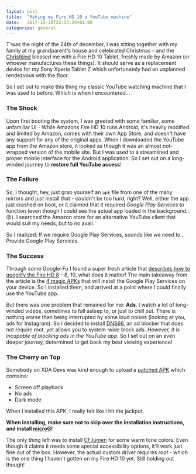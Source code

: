 ```yaml
---
layout: post
title:  "Making my Fire HD 10 a YouTube machine"
date:   2017-12-30T22:53:34+01:00
categories: general
---
```


T'was the night of the 24th of december, I was sitting together with my family at my grandparent's house and celebrated Christmas - and the [Christkind](https://en.wikipedia.org/wiki/Christkind) blessed me with a Fire HD 10 Tablet, freshly made by Amazon (or whoever manufactures these things). It should serve as a replacement device for my Sony Xperia Tablet Z which unfortunately had an unplanned rendezvous with the floor.

So I set out to make this thing my classic YouTube watching machine that I was used to before. Which is when I encountered...

### The Shock
Upon first booting the system, I was greeted with some familiar, some unfamiliar UI - While Amazons Fire HD 10 runs Android, it's heavily modified and limited by Amazon, comes with their own App Store, and doesn't have any support for any of the original apps. When I downloaded the YouTube app from the Amazon store, it looked as though it was an almost not-wrapped version of the mobile site. But I was used to a streamlined and proper mobile interface for the Android application. So I set out on a long-winded journey to **restore full YouTube access**!

### The Failure
So, I thought, hey, just grab yourself an `apk` file from one of the many mirrors and just install that - couldn't be too hard, right? Well, either the app just crashed on boot, or it claimed that it required _Google Play Services_ to function (even though I could see the actual app loaded in the background... 😡). I searched the Amazon store for an alternative YouTube client that would suit my needs, but to no avail.

So I realized: If we require Google Play Services, sounds like we need to... Provide Google Play Services.

### The Success
Through some Google-Fu I found a super fresh article that [describes how to googlify the Fire HD 8](https://liliputing.com/2017/07/making-amazons-fire-hd-8-2017-googley-play-store-third-party-launchers.html) - 8, 10, what does it matter! The main takeaway from the article is the [4 magic APKs](https://forum.xda-developers.com/amazon-fire/general/how-to-install-google-play-store-fire-t3486603) that will install the Google Play Services on your device. So I installed them, and arrived at a point where I could finally use the YouTube app.

But there was one problem that remained for me: **Ads**. I watch a lot of long-winded videos, sometimes to fall asleep to, or just to chill out. There is nothing worse than being interrupted by some loud noises (looking at you, ads for Instagram). So I decided to install [DNS66](https://f-droid.org/en/packages/org.jak_linux.dns66/), an ad blocker that does not require root, yet allows you to system-wide block ads. _However, it is incapable of blocking ads in the YouTube app_. So I set out on an even deeper journey, determined to get back my best viewing experience!

### The Cherry on Top
Somebody on XDA Devs was kind enough to upload a [patched APK](https://forum.xda-developers.com/moto-g4-plus/themes/app-youtube-red-background-screen-off-t3623852) which contains:

- Screen off playback
- No ads
- Dark mode

When I installed this APK, I really felt like I hit the jackpot.

**When installing, make sure not to skip over the installation instructions, and install [microG](http://www.mediafire.com/file/cn1b36jhjubgqhq/microG_for_YouTube_Vanced_0.2.4.apk)!**

The only thing left was to install [CF.lumen](https://play.google.com/store/apps/details?id=eu.chainfire.lumen&hl=en) for some warm tone colors. Even though it claims it needs some special accessibility options, it'll work just fine out of the box. However, the actual custom driver requires _root_ - which is the one thing I haven't gotten on my Fire HD 10 yet. Still holding out though!